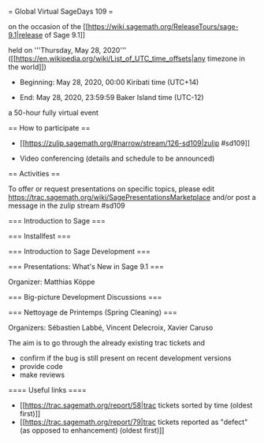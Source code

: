= Global Virtual SageDays 109 =

on the occasion of the [[https://wiki.sagemath.org/ReleaseTours/sage-9.1|release of Sage 9.1]]

held on '''Thursday, May 28, 2020''' ([[https://en.wikipedia.org/wiki/List_of_UTC_time_offsets|any timezone in the world]]) 

 * Beginning: May 28, 2020, 00:00 Kiribati time (UTC+14) 

 * End: May 28, 2020, 23:59:59 Baker Island time (UTC-12)

a 50-hour fully virtual event

== How to participate ==

 * [[https://zulip.sagemath.org/#narrow/stream/126-sd109|zulip #sd109]]

 * Video conferencing (details and schedule to be announced)

== Activities ==

To offer or request presentations on specific topics, please edit https://trac.sagemath.org/wiki/SagePresentationsMarketplace
and/or post a message in the zulip stream #sd109  

=== Introduction to Sage ===


=== Installfest ===


=== Introduction to Sage Development ===


=== Presentations: What's New in Sage 9.1 ===

Organizer: Matthias Köppe


=== Big-picture Development Discussions ===


=== Nettoyage de Printemps (Spring Cleaning) ===

Organizers: Sébastien Labbé, Vincent Delecroix, Xavier Caruso

The aim is to go through the already existing trac tickets and

 * confirm if the bug is still present on recent development versions
 * provide code
 * make reviews

==== Useful links ====

 * [[https://trac.sagemath.org/report/58|trac tickets sorted by time (oldest first)]]
 * [[https://trac.sagemath.org/report/79|trac tickets reported as "defect" (as opposed to enhancement) (oldest first)]]
